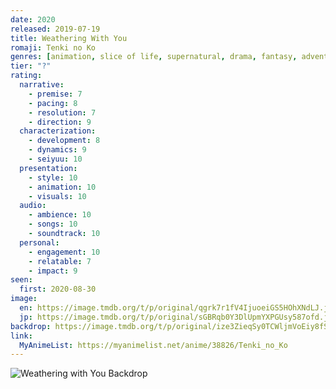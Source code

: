 ```yaml
---
date: 2020
released: 2019-07-19
title: Weathering With You
romaji: Tenki no Ko
genres: [animation, slice of life, supernatural, drama, fantasy, adventure, romance]
tier: "?"
rating:
  narrative:
    - premise: 7
    - pacing: 8
    - resolution: 7
    - direction: 9
  characterization:
    - development: 8
    - dynamics: 9
    - seiyuu: 10
  presentation:
    - style: 10
    - animation: 10
    - visuals: 10
  audio:
    - ambience: 10
    - songs: 10
    - soundtrack: 10
  personal:
    - engagement: 10
    - relatable: 7
    - impact: 9
seen:
  first: 2020-08-30
image:
  en: https://image.tmdb.org/t/p/original/qgrk7r1fV4IjuoeiGS5HOhXNdLJ.jpg
  jp: https://image.tmdb.org/t/p/original/sGBRqb0Y3DlUpmYXPGUsy587ofd.jpg
backdrop: https://image.tmdb.org/t/p/original/ize3ZieqSy0TCWljmVoEiy8fSFS.jpg
link:
  MyAnimeList: https://myanimelist.net/anime/38826/Tenki_no_Ko
---
```



![Weathering with You Backdrop](https://image.tmdb.org/t/p/original/a6TTvdiMAeetvyxTS4HaBEbiBfr.jpg)

